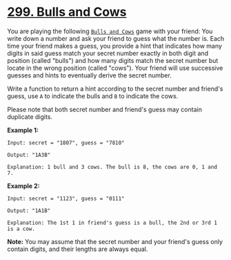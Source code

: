 # [299. Bulls and Cows](https://leetcode.com/problems/bulls-and-cows/)

You are playing the following [`Bulls and Cows`](https://www.wikiwand.com/en/Bulls_and_Cows) game with your friend: You write down a number and ask your friend to guess what the number is. Each time your friend makes a guess, you provide a hint that indicates how many digits in said guess match your secret number exactly in both digit and position (called "bulls") and how many digits match the secret number but locate in the wrong position (called "cows"). Your friend will use successive guesses and hints to eventually derive the secret number.

Write a function to return a hint according to the secret number and friend's guess, use `A` to indicate the bulls and `B` to indicate the cows.

Please note that both secret number and friend's guess may contain duplicate digits.

**Example 1:**

    Input: secret = "1807", guess = "7810"

    Output: "1A3B"

    Explanation: 1 bull and 3 cows. The bull is 8, the cows are 0, 1 and 7.

**Example 2:**

    Input: secret = "1123", guess = "0111"

    Output: "1A1B"

    Explanation: The 1st 1 in friend's guess is a bull, the 2nd or 3rd 1 is a cow.

**Note:** You may assume that the secret number and your friend's guess only contain digits, and their lengths are always equal.
